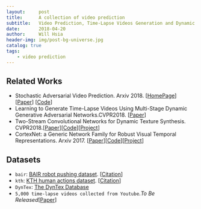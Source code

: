 ```yaml
---
layout:     post
title:      A collection of video prediction
subtitle:   Video Prediction, Time-Lapse Videos Generation and Dynamic Texture Synthesis
date:       2018-04-20
author:     Will Hsia
header-img: img/post-bg-universe.jpg
catalog: true
tags:
    - video prediction
---
```


## Related Works
- Stochastic Adversarial Video Prediction. Arxiv 2018. [[HomePage](https://alexlee-gk.github.io/video_prediction/)] [[Paper](https://arxiv.org/abs/1804.01523)] [[Code](https://github.com/alexlee-gk/video_prediction)]
- Learning to Generate Time-Lapse Videos Using Multi-Stage Dynamic Generative Adversarial Networks.CVPR2018. [[Paper](https://arxiv.org/abs/1709.07592)]
- Two-Stream Convolutional Networks for Dynamic Texture Synthesis. CVPR2018.[[Paper](https://arxiv.org/abs/1706.06982)][[Code](https://github.com/ryersonvisionlab/two-stream-dyntex-synth)][[Project](https://ryersonvisionlab.github.io/two-stream-projpage/)]
- CortexNet: a Generic Network Family for Robust Visual Temporal Representations. Arxiv 2017. [[Paper](https://arxiv.org/pdf/1706.02735.pdf)][[Code](https://github.com/atcold/pytorch-CortexNet)][[Project](https://engineering.purdue.edu/elab/CortexNet/)]

## Datasets
- `bair`: [BAIR robot pushing dataset](https://sites.google.com/view/sna-visual-mpc/). [[Citation](https://github.com/alexlee-gk/video_prediction/blob/master/data/bibtex/sna.txt)]
- `kth`: [KTH human actions dataset](http://www.nada.kth.se/cvap/actions/). [[Citation](https://github.com/alexlee-gk/video_prediction/blob/master/data/bibtex/kth.txt)]
- `DynTex`: [The DynTex Database](http://dyntex.univ-lr.fr/database.html)
- `5,000 time-lapse videos collected from Youtube`.*To Be Released*[[Paper](https://arxiv.org/abs/1709.07592)]
